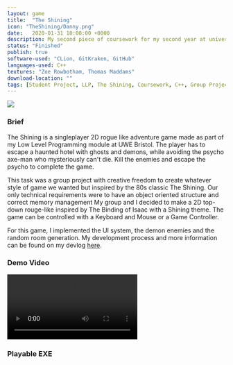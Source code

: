 ```yaml
---
layout: game
title:  "The Shining"
icon: "TheShining/Danny.png"
date:   2020-01-31 10:00:00 +0000
description: My second piece of coursework for my second year at university. A 2D rogue-like game inspired by the movie The Shining.
status: "Finished"
publish: true
software-used: "CLion, GitKraken, GitHub"
languages-used: C++
textures: "Zoe Rowbotham, Thomas Maddams"
download-location: ""
tags: [Student Project, LLP, The Shining, Coursework, C++, Group Project]
---
```


<img src="{{ site.baseurl }}/assets/TheShining/the_shining_poster.jpg"/>

<h3>Brief</h3>

The Shining is a singleplayer 2D rogue like adventure game made as part of my Low Level Programming module at UWE Bristol. The player has to escape a haunted hotel with ghosts and demons, while avoiding the psycho axe-man who mysteriously can't die. Kill the enemies and escape the psycho to complete the game.

This task was a group project with creative freedom to create whatever style of game we wanted but inspired by the 80s classic The Shining. Our only technical requirements were to have an object oriented structure and correct memory management My group and I decided to make a 2D top-down rouge-like inspired by The Binding of Isaac with a Shining theme. The game can be controlled with a Keyboard and Mouse or a Game Controller. 

For this game, I implemented the UI system, the demon enemies and the random room generation. My development process and more information can be found on my devlog <a href="https://zar67.github.io/Portfolio/blog.html#The%20Shining%20Devlog">here</a>.

<h3>Demo Video</h3>
<video controls>
  <source src="{{ site.baseurl }}/assets/TheShining/video.mp4" type="video/mp4">
</video>

<br>
<h3>Playable EXE</h3>
<a class="page-link" target="_blank" href="{{site.baseurl}}/assets/TheShining/TheShining.zip"><i class="fas fa-file-archive fa-3x nav-image"></i></a>
